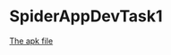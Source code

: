 # SpiderAppDevTask1



[The apk file](https://drive.google.com/open?id=0Bx7A1aMr5lTqU2dWbi1mTHYzdFEv)

